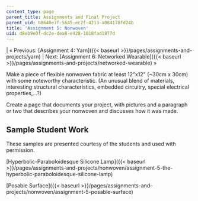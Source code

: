 ```yaml
---
content_type: page
parent_title: Assignments and Final Project
parent_uid: b8640e7f-5645-ec2f-4213-a084178fd24b
title: 'Assignment 5: Nonwoven'
uid: d8eb9e0f-dc2e-dea8-e428-1018fad1877d
---
```


| « Previous: [Assignment 4: Yarn]({{< baseurl >}}/pages/assignments-and-projects/yarn) | Next: [Assignment 6: Networked Wearable]({{< baseurl >}}/pages/assignments-and-projects/networked-wearable) » 

Make a piece of flexible nonwoven fabric at least 12"x12" (~30cm x 30cm) with some noteworthy characteristic. (An unusual blend of materials, interesting structural characteristics, embedded circuitry, special electrical properties,...?)

Create a page that documents your project, with pictures and a paragraph or two that describes your nonwoven and discusses how it was made.

Sample Student Work
-------------------

These samples are presented courtesy of the students and used with permission.

[Hyperbolic-Paraboloidesque Silicone Lamp]({{< baseurl >}}/pages/assignments-and-projects/nonwoven/assignment-5-the-hyperbolic-paraboloidesque-silicone-lamp)

[Posable Surface]({{< baseurl >}}/pages/assignments-and-projects/nonwoven/assignment-5-posable-surface)